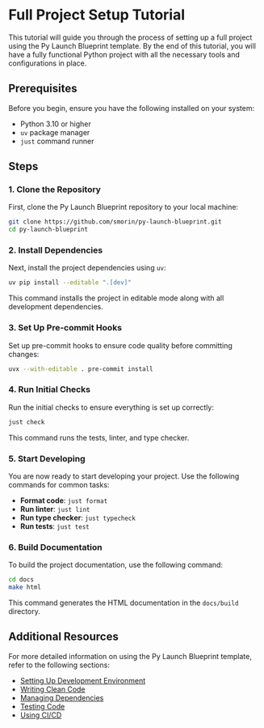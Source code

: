 # Full Project Setup Tutorial

This tutorial will guide you through the process of setting up a full project using the Py Launch Blueprint template. By the end of this tutorial, you will have a fully functional Python project with all the necessary tools and configurations in place.

## Prerequisites

Before you begin, ensure you have the following installed on your system:

- Python 3.10 or higher
- `uv` package manager
- `just` command runner

## Steps

### 1. Clone the Repository

First, clone the Py Launch Blueprint repository to your local machine:

```bash
git clone https://github.com/smorin/py-launch-blueprint.git
cd py-launch-blueprint
```

### 2. Install Dependencies

Next, install the project dependencies using `uv`:

```bash
uv pip install --editable ".[dev]"
```

This command installs the project in editable mode along with all development dependencies.

### 3. Set Up Pre-commit Hooks

Set up pre-commit hooks to ensure code quality before committing changes:

```bash
uvx --with-editable . pre-commit install
```

### 4. Run Initial Checks

Run the initial checks to ensure everything is set up correctly:

```bash
just check
```

This command runs the tests, linter, and type checker.

### 5. Start Developing

You are now ready to start developing your project. Use the following commands for common tasks:

- **Format code**: `just format`
- **Run linter**: `just lint`
- **Run type checker**: `just typecheck`
- **Run tests**: `just test`

### 6. Build Documentation

To build the project documentation, use the following command:

```bash
cd docs
make html
```

This command generates the HTML documentation in the `docs/build` directory.

## Additional Resources

For more detailed information on using the Py Launch Blueprint template, refer to the following sections:

- [Setting Up Development Environment](setting_up_development.md)
- [Writing Clean Code](writing_clean_code.md)
- [Managing Dependencies](managing_dependencies.md)
- [Testing Code](testing_code.md)
- [Using CI/CD](using_ci_cd.md)
